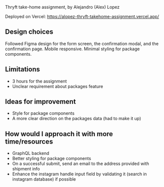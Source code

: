 Thryft take-home assignment, by Alejandro (Alex) Lopez

Deployed on Vercel: https://alopez-thryft-takehome-assignment.vercel.app/

## Design choices

Followed Figma design for the form screen, the confirmation modal, and the confirmation page. Mobile responsive. Minimal styling for package components.

## Limitations

- 3 hours for the assignment
- Unclear requirement about packages feature

## Ideas for improvement

- Style for package components
- A more clear direction on the packages data (had to make it up)

## How would I approach it with more time/resources

- GraphQL backend
- Better styling for package components
- On a successful submit, send an email to the address provided with shipment info
- Enhance the instagram handle input field by validating it (search in instagram database) if possible

